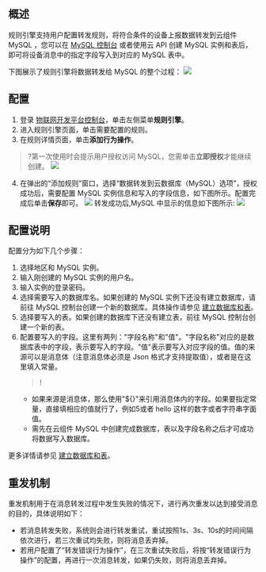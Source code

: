 
## 概述
规则引擎支持用户配置转发规则，将符合条件的设备上报数据转发到云组件 MySQL ，您可以在 [MySQL 控制台](https://console.cloud.tencent.com/cdb) 或者使用云 API 创建 MySQL 实例和表后，即可将设备消息中的指定字段写入到对应的 MySQL 表中。

下图展示了规则引擎将数据转发给 MySQL 的整个过程：
![](https://main.qcloudimg.com/raw/9012b5275680b170ec6cc8b69358664f.png)

## 配置
1. 登录 [物联网开发平台控制台](https://console.cloud.tencent.com/iotexplorer)，单击左侧菜单**规则引擎**。
2. 进入规则引擎页面，单击需要配置的规则。
3. 在规则详情页面，单击**添加行为操作**。
>?第一次使用时会提示用户授权访问 MySQL，您需单击**立即授权**才能继续创建。
![](https://main.qcloudimg.com/raw/610ffda13c4d723d1da5e89fd96593ab.png)
4. 在弹出的“添加规则”窗口，选择“数据转发到云数据库（MySQL）选项”，授权成功后，需要配置 MySQL 实例信息和写入的字段信息，如下图所示。配置完成后单击**保存**即可。
![](https://main.qcloudimg.com/raw/06f8ee3fc006896d15e443f828874bf3.png)
转发成功后,MySQL 中显示的信息如下图所示:
![](https://main.qcloudimg.com/raw/85fe76843afc299408448a10e6a78930.png)

## 配置说明
配置分为如下几个步骤：
 1. 选择地区和 MySQL 实例。
 2. 输入刚创建的 MySQL 实例的用户名。     
 3. 输入实例的登录密码。
 4. 选择需要写入的数据库名。如果创建的 MySQL 实例下还没有建立数据库，请前往 MySQL 控制台创建一个新的数据库。具体操作请参见 [建立数据库和表](https://cloud.tencent.com/document/product/236/8465)。
 5. 选择要写入的表。如果创建的数据库下还没有建立表，前往 MySQL 控制台创建一个新的表。
 6. 配置要写入的字段。这里有两列："字段名称"和"值"。"字段名称"对应的是数据库表中的字段，表示要写入的字段。"值"表示要写入对应字段的值。值的来源可以是消息体（注意消息体必须是 Json 格式才支持提取值），或者是在这里填入常量。
    >!
    - 如果来源是消息体，那么使用"${}"来引用消息体内的字段。如果要指定常量，直接填相应的值就行了，例如5或者 hello 这样的数字或者字符串字面值。
    - 需先在云组件 MySQL 中创建完成数据库，表以及字段名称之后才可成功将数据写入数据库。


更多详情请参见 [建立数据库和表](https://cloud.tencent.com/document/product/236/8465)。

## 重发机制

重发机制用于在消息转发过程中发生失败的情况下，进行再次重发以达到接受消息的目的，具体说明如下：
- 若消息转发失败，系统则会进行转发重试，重试按照1s、3s、10s的时间间隔依次进行，若三次重试均失败，则将消息丢弃掉。
- 若用户配置了“转发错误行为操作”，在三次重试失败后，将按“转发错误行为操作”的配置，再进行一次消息转发，如果仍失败，则将消息丢弃掉。
